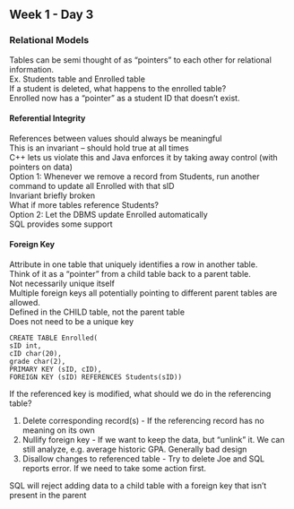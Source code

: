 ## Week 1 - Day 3
### Relational Models
Tables can be semi thought of as “pointers” to each other for relational information.   
Ex. Students table and Enrolled table  
If a student is deleted, what happens to the enrolled table?  
Enrolled now has a “pointer” as a student ID that doesn’t exist. 

#### Referential Integrity
References between values should always be meaningful  
This is an invariant – should hold true at all times  
C++ lets us violate this and Java enforces it by taking away control (with pointers on data)  
Option 1:  Whenever we remove a record from Students, run another command to update all Enrolled with that sID  
Invariant briefly broken  
What if more tables reference Students?  
Option 2: Let the DBMS update Enrolled automatically  
SQL provides some support

#### Foreign Key
Attribute in one table that uniquely identifies a row in another table.  
Think of it as a “pointer” from a child table back to a parent table.  
Not necessarily unique itself  
Multiple foreign keys all potentially pointing to different parent tables are allowed.  
Defined in the CHILD table, not the parent table  
Does not need to be a unique key

```
CREATE TABLE Enrolled(
sID int,
cID char(20),
grade char(2),
PRIMARY KEY (sID, cID),
FOREIGN KEY (sID) REFERENCES Students(sID))
```

If the referenced key is modified, what should we do in the referencing table? 

1. Delete corresponding record(s) - If the referencing record has no meaning on its own
2. Nullify foreign key - If we want to keep the data, but “unlink” it. We can still analyze, e.g. average historic GPA. Generally bad design
3. Disallow changes to referenced table - Try to delete Joe and SQL reports error. If we need to take some action first.

SQL will reject adding data to a child table with a foreign key that isn’t present in the parent